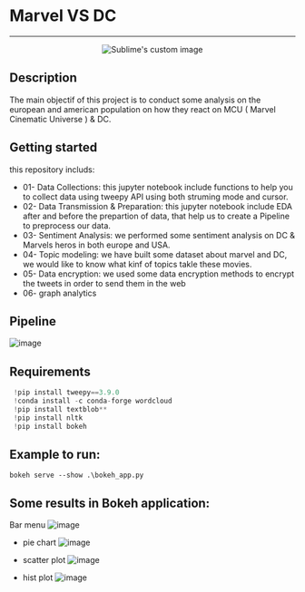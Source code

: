 # Marvel VS DC 
--------------
 

<p align="center">
  <img src=  https://user-images.githubusercontent.com/52492864/150648002-b34191a1-c001-49d9-bb41-67c4c8508153.jpg alt="Sublime's custom image"/>
</p>


Description
-----------

The main objectif of this project is to conduct some analysis on the european and american population on how they react on MCU ( Marvel Cinematic Universe ) & DC.


Getting started
-------------
this repository includs: 

- 01- Data Collections: this jupyter notebook include functions to help you to collect data using tweepy API using both struming mode and cursor.
- 02- Data Transmission & Preparation: this jupyter notebook include EDA after and before the prepartion of data, that help us to create a Pipeline to preprocess our data. 
- 03- Sentiment Analysis: we performed some sentiment analysis on DC & Marvels heros in both europe and USA.
- 04- Topic modeling: we have built some dataset about marvel and DC, we would like to know what kinf of topics takle these movies.
- 05- Data encryption: we used some data encryption methods to encrypt the tweets in order to send them in the web
- 06- graph analytics


Pipeline
-----------
![image](https://user-images.githubusercontent.com/52492864/150654022-f27b0244-5872-4fd6-a3f0-6ac62e2a1550.png)



Requirements
-----------
```python
 !pip install tweepy==3.9.0
 !conda install -c conda-forge wordcloud 
 !pip install textblob**
 !pip install nltk 
 !pip install bokeh 
```


Example to run: 
-----------
``` 
bokeh serve --show .\bokeh_app.py
```

Some results in Bokeh application:
-----------

Bar menu
![image](https://user-images.githubusercontent.com/52492864/151830784-c98ce4bb-d62d-4b8c-b04b-22f39a7aa15d.png)

- pie chart
![image](https://user-images.githubusercontent.com/52492864/151830844-f3f0413f-7ea7-4c19-82e5-0c11ad7a832a.png)

- scatter plot 
![image](https://user-images.githubusercontent.com/52492864/151830895-c6eba233-a164-46db-81e4-3983e6e9d4c2.png)


- hist plot 
![image](https://user-images.githubusercontent.com/52492864/151830923-1d71989c-26f9-4cd4-b004-0eee3b5e6ac6.png)












